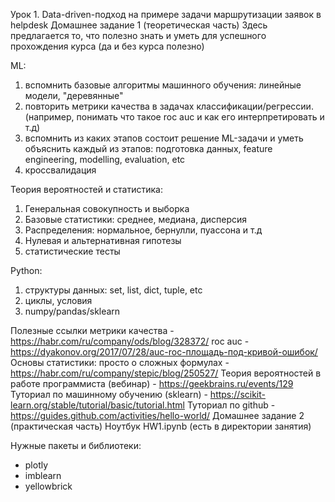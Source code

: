 Урок 1. Data-driven-подход на примере задачи маршрутизации заявок в helpdesk
Домашнее задание 1 (теоретическая часть)
Здесь предлагается то, что полезно знать и уметь для успешного прохождения курса (да и без курса полезно)

ML:
1. вспомнить базовые алгоритмы машинного обучения: линейные модели, "деревянные"
2. повторить метрики качества в задачах классификации/регрессии. (например, понимать что такое roc auc и как его интерпретировать и т.д)
3. вспомнить из каких этапов состоит решение ML-задачи и уметь объяснить каждый из этапов: подготовка данных, feature engineering, modelling, evaluation, etc
4. кроссвалидация

Теория вероятностей и статистика:
1. Генеральная совокупность и выборка
2. Базовые статистики: среднее, медиана, дисперсия
3. Распределения: нормальное, бернулли, пуассона и т.д
4. Нулевая и альтернативная гипотезы
5. статистические тесты

Python:
1. структуры данных: set, list, dict, tuple, etc
2. циклы, условия
3. numpy/pandas/sklearn

Полезные ссылки
метрики качества - https://habr.com/ru/company/ods/blog/328372/
roc auc - https://dyakonov.org/2017/07/28/auc-roc-площадь-под-кривой-ошибок/
Основы статистики: просто о сложных формулах - https://habr.com/ru/company/stepic/blog/250527/
Теория вероятностей в работе программиста (вебинар) - https://geekbrains.ru/events/129
Туториал по машинному обучению (sklearn) - https://scikit-learn.org/stable/tutorial/basic/tutorial.html
Туториал по github - https://guides.github.com/activities/hello-world/
Домашнее задание 2 (практическая часть)
Ноутбук HW1.ipynb (есть в директории занятия)

Нужные пакеты и библиотеки:
- plotly
- imblearn
- yellowbrick
